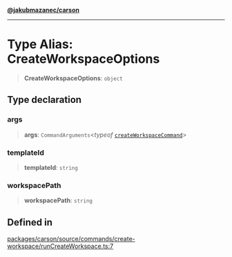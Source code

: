 [**@jakubmazanec/carson**](../README.md)

---

# Type Alias: CreateWorkspaceOptions

> **CreateWorkspaceOptions**: `object`

## Type declaration

### args

> **args**: `CommandArguments`\<_typeof_
> [`createWorkspaceCommand`](../variables/createWorkspaceCommand.md)\>

### templateId

> **templateId**: `string`

### workspacePath

> **workspacePath**: `string`

## Defined in

[packages/carson/source/commands/create-workspace/runCreateWorkspace.ts:7](https://github.com/jakubmazanec/tools/blob/92d3fc1374d1ad6d45198d05d061e0f856a89434/packages/carson/source/commands/create-workspace/runCreateWorkspace.ts#L7)

